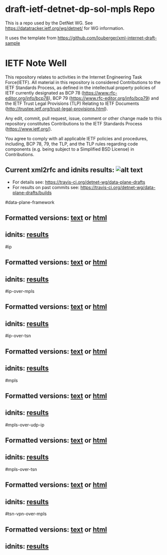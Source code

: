 # draft-ietf-detnet-dp-sol-mpls Repo

This is a repo used by the DetNet WG.
See https://datatracker.ietf.org/wg/detnet/ for WG information.

It uses the template from https://github.com/louberger/xml-internet-draft-sample


# IETF Note Well
This repository relates to activities in the Internet Engineering Task
Force(IETF). All material in this repository is considered Contributions
to the IETF Standards Process, as defined in the intellectual property
policies of IETF currently designated as BCP 78
(https://www.rfc-editor.org/info/bcp78), BCP 79
(https://www.rfc-editor.org/info/bcp79) and the IETF Trust Legal
Provisions (TLP) Relating to IETF Documents
(http://trustee.ietf.org/trust-legal-provisions.html).

Any edit, commit, pull request, issue, comment or other change made to this
repository constitutes Contributions to the IETF Standards Process
(https://www.ietf.org/).

You agree to comply with all applicable IETF policies and procedures,
including, BCP 78, 79, the TLP, and the TLP rules regarding code
components (e.g. being subject to a Simplified BSD License) in
Contributions.

## Current xml2rfc and idnits results: ![alt text](https://api.travis-ci.org/detnet-wg/data-plane-drafts.svg?branch=master)
* For details see: https://travis-ci.org/detnet-wg/data-plane-drafts
* For results on past commits see: https://travis-ci.org/detnet-wg/data-plane-drafts/builds

#data-plane-framework

## Formatted versions: [text](https://xml2rfc.tools.ietf.org/cgi-bin/xml2rfc.cgi?url=https://raw.githubusercontent.com/detnet-wg/data-plane-drafts/master/draft-ietf-detnet-data-plane-framework.xml) or  [html](https://xml2rfc.tools.ietf.org/cgi-bin/xml2rfc.cgi?url=https://raw.githubusercontent.com/detnet-wg/data-plane-drafts/master/draft-ietf-detnet-data-plane-framework.xml&modeAsFormat=html%2Fascii)

## idnits: [results](https://tools.ietf.org/idnits?url=https://xml2rfc.tools.ietf.org/cgi-bin/xml2rfc.cgi?url=https://raw.githubusercontent.com/detnet-wg/data-plane-drafts/master/draft-ietf-detnet-data-plane-framework.xml&modeAsFormat=html%2Fascii)

#ip

## Formatted versions: [text](https://xml2rfc.tools.ietf.org/cgi-bin/xml2rfc.cgi?url=https://raw.githubusercontent.com/detnet-wg/data-plane-drafts/master/draft-ietf-detnet-ip.xml) or  [html](https://xml2rfc.tools.ietf.org/cgi-bin/xml2rfc.cgi?url=https://raw.githubusercontent.com/detnet-wg/data-plane-drafts/master/draft-ietf-detnet-ip.xml&modeAsFormat=html%2Fascii)

## idnits: [results](https://tools.ietf.org/idnits?url=https://xml2rfc.tools.ietf.org/cgi-bin/xml2rfc.cgi?url=https://raw.githubusercontent.com/detnet-wg/data-plane-drafts/master/draft-ietf-detnet-ip.xml&modeAsFormat=html%2Fascii)

#ip-over-mpls

## Formatted versions: [text](https://xml2rfc.tools.ietf.org/cgi-bin/xml2rfc.cgi?url=https://raw.githubusercontent.com/detnet-wg/data-plane-drafts/master/draft-ietf-detnet-ip-over-mpls.xml) or  [html](https://xml2rfc.tools.ietf.org/cgi-bin/xml2rfc.cgi?url=https://raw.githubusercontent.com/detnet-wg/data-plane-drafts/master/draft-ietf-detnet-ip-over-mpls.xml&modeAsFormat=html%2Fascii)

## idnits: [results](https://tools.ietf.org/idnits?url=https://xml2rfc.tools.ietf.org/cgi-bin/xml2rfc.cgi?url=https://raw.githubusercontent.com/detnet-wg/data-plane-drafts/master/draft-ietf-detnet-ip-over-mpls.xml&modeAsFormat=html%2Fascii)

#ip-over-tsn

## Formatted versions: [text](https://xml2rfc.tools.ietf.org/cgi-bin/xml2rfc.cgi?url=https://raw.githubusercontent.com/detnet-wg/data-plane-drafts/master/draft-ietf-detnet-ip-over-tsn.xml) or  [html](https://xml2rfc.tools.ietf.org/cgi-bin/xml2rfc.cgi?url=https://raw.githubusercontent.com/detnet-wg/data-plane-drafts/master/draft-ietf-detnet-ip-over-tsn.xml&modeAsFormat=html%2Fascii)

## idnits: [results](https://tools.ietf.org/idnits?url=https://xml2rfc.tools.ietf.org/cgi-bin/xml2rfc.cgi?url=https://raw.githubusercontent.com/detnet-wg/data-plane-drafts/master/draft-ietf-detnet-ip-over-tsn.xml&modeAsFormat=html%2Fascii)

#mpls

## Formatted versions: [text](https://xml2rfc.tools.ietf.org/cgi-bin/xml2rfc.cgi?url=https://raw.githubusercontent.com/detnet-wg/data-plane-drafts/master/draft-ietf-detnet-mpls.xml) or  [html](https://xml2rfc.tools.ietf.org/cgi-bin/xml2rfc.cgi?url=https://raw.githubusercontent.com/detnet-wg/data-plane-drafts/master/draft-ietf-detnet-mpls.xml&modeAsFormat=html%2Fascii)

## idnits: [results](https://tools.ietf.org/idnits?url=https://xml2rfc.tools.ietf.org/cgi-bin/xml2rfc.cgi?url=https://raw.githubusercontent.com/detnet-wg/data-plane-drafts/master/draft-ietf-detnet-mpls.xml&modeAsFormat=html%2Fascii)

#mpls-over-udp-ip

## Formatted versions: [text](https://xml2rfc.tools.ietf.org/cgi-bin/xml2rfc.cgi?url=https://raw.githubusercontent.com/detnet-wg/data-plane-drafts/master/draft-ietf-detnet-mpls-over-udp-ip.xml) or  [html](https://xml2rfc.tools.ietf.org/cgi-bin/xml2rfc.cgi?url=https://raw.githubusercontent.com/detnet-wg/data-plane-drafts/master/draft-ietf-detnet-mpls-over-udp-ip.xml&modeAsFormat=html%2Fascii)

## idnits: [results](https://tools.ietf.org/idnits?url=https://xml2rfc.tools.ietf.org/cgi-bin/xml2rfc.cgi?url=https://raw.githubusercontent.com/detnet-wg/data-plane-drafts/master/draft-ietf-detnet-mpls-over-udp-ip.xml&modeAsFormat=html%2Fascii)

#mpls-over-tsn

## Formatted versions: [text](https://xml2rfc.tools.ietf.org/cgi-bin/xml2rfc.cgi?url=https://raw.githubusercontent.com/detnet-wg/data-plane-drafts/master/draft-ietf-detnet-mpls-over-tsn.xml) or  [html](https://xml2rfc.tools.ietf.org/cgi-bin/xml2rfc.cgi?url=https://raw.githubusercontent.com/detnet-wg/data-plane-drafts/master/draft-ietf-detnet-mpls-over-tsn.xml&modeAsFormat=html%2Fascii)

## idnits: [results](https://tools.ietf.org/idnits?url=https://xml2rfc.tools.ietf.org/cgi-bin/xml2rfc.cgi?url=https://raw.githubusercontent.com/detnet-wg/data-plane-drafts/master/draft-ietf-detnet-mpls-over-tsn.xml&modeAsFormat=html%2Fascii)

#tsn-vpn-over-mpls

## Formatted versions: [text](https://xml2rfc.tools.ietf.org/cgi-bin/xml2rfc.cgi?url=https://raw.githubusercontent.com/detnet-wg/data-plane-drafts/master/draft-ietf-detnet-tsn-vpn-over-mpls.xml) or  [html](https://xml2rfc.tools.ietf.org/cgi-bin/xml2rfc.cgi?url=https://raw.githubusercontent.com/detnet-wg/data-plane-drafts/master/draft-ietf-detnet-tsn-vpn-over-mpls.xml&modeAsFormat=html%2Fascii)

## idnits: [results](https://tools.ietf.org/idnits?url=https://xml2rfc.tools.ietf.org/cgi-bin/xml2rfc.cgi?url=https://raw.githubusercontent.com/detnet-wg/data-plane-drafts/master/draft-ietf-detnet-tsn-vpn-over-mpls.xml&modeAsFormat=html%2Fascii)

